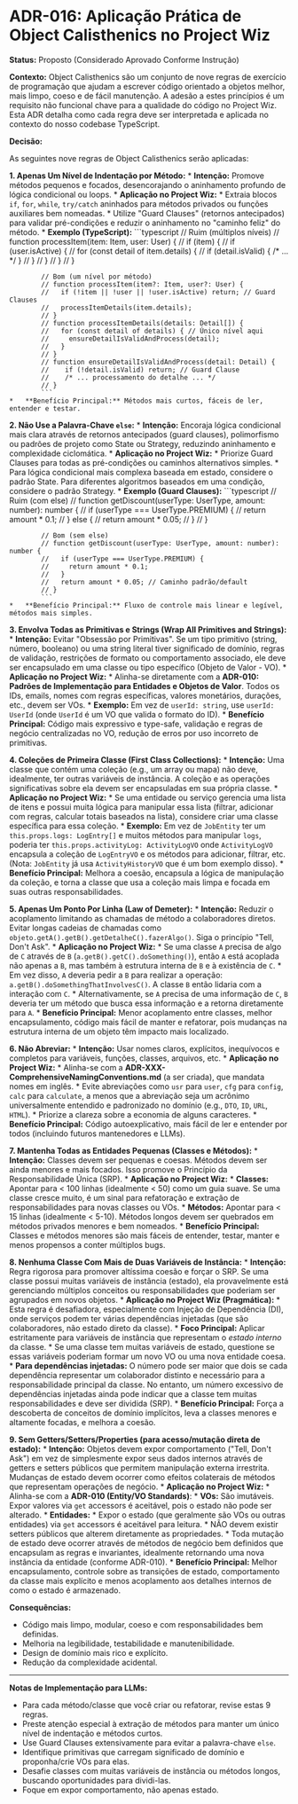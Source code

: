# ADR-016: Aplicação Prática de Object Calisthenics no Project Wiz

**Status:** Proposto (Considerado Aprovado Conforme Instrução)

**Contexto:**
Object Calisthenics são um conjunto de nove regras de exercício de programação que ajudam a escrever código orientado a objetos melhor, mais limpo, coeso e de fácil manutenção. A adesão a estes princípios é um requisito não funcional chave para a qualidade do código no Project Wiz. Esta ADR detalha como cada regra deve ser interpretada e aplicada no contexto do nosso codebase TypeScript.

**Decisão:**

As seguintes nove regras de Object Calisthenics serão aplicadas:

**1. Apenas Um Nível de Indentação por Método:**
    *   **Intenção:** Promove métodos pequenos e focados, desencorajando o aninhamento profundo de lógica condicional ou loops.
    *   **Aplicação no Project Wiz:**
        *   Extraia blocos `if`, `for`, `while`, `try/catch` aninhados para métodos privados ou funções auxiliares bem nomeadas.
        *   Utilize "Guard Clauses" (retornos antecipados) para validar pré-condições e reduzir o aninhamento no "caminho feliz" do método.
        *   **Exemplo (TypeScript):**
            ```typescript
            // Ruim (múltiplos níveis)
            // function processItem(item: Item, user: User) {
            //   if (item) {
            //     if (user.isActive) {
            //       for (const detail of item.details) {
            //         if (detail.isValid) { /* ... */ }
            //       }
            //     }
            //   }
            // }

            // Bom (um nível por método)
            // function processItem(item?: Item, user?: User) {
            //   if (!item || !user || !user.isActive) return; // Guard Clauses
            //   processItemDetails(item.details);
            // }
            // function processItemDetails(details: Detail[]) {
            //   for (const detail of details) { // Único nível aqui
            //     ensureDetailIsValidAndProcess(detail);
            //   }
            // }
            // function ensureDetailIsValidAndProcess(detail: Detail) {
            //    if (!detail.isValid) return; // Guard Clause
            //    /* ... processamento do detalhe ... */
            // }
            ```
    *   **Benefício Principal:** Métodos mais curtos, fáceis de ler, entender e testar.

**2. Não Use a Palavra-Chave `else`:**
    *   **Intenção:** Encoraja lógica condicional mais clara através de retornos antecipados (guard clauses), polimorfismo ou padrões de projeto como State ou Strategy, reduzindo aninhamento e complexidade ciclomática.
    *   **Aplicação no Project Wiz:**
        *   Priorize Guard Clauses para todas as pré-condições ou caminhos alternativos simples.
        *   Para lógica condicional mais complexa baseada em estado, considere o padrão State. Para diferentes algoritmos baseados em uma condição, considere o padrão Strategy.
        *   **Exemplo (Guard Clauses):**
            ```typescript
            // Ruim (com else)
            // function getDiscount(userType: UserType, amount: number): number {
            //   if (userType === UserType.PREMIUM) {
            //     return amount * 0.1;
            //   } else {
            //     return amount * 0.05;
            //   }
            // }

            // Bom (sem else)
            // function getDiscount(userType: UserType, amount: number): number {
            //   if (userType === UserType.PREMIUM) {
            //     return amount * 0.1;
            //   }
            //   return amount * 0.05; // Caminho padrão/default
            // }
            ```
    *   **Benefício Principal:** Fluxo de controle mais linear e legível, métodos mais simples.

**3. Envolva Todas as Primitivas e Strings (Wrap All Primitives and Strings):**
    *   **Intenção:** Evitar "Obsessão por Primitivas". Se um tipo primitivo (string, número, booleano) ou uma string literal tiver significado de domínio, regras de validação, restrições de formato ou comportamento associado, ele deve ser encapsulado em uma classe ou tipo específico (Objeto de Valor - VO).
    *   **Aplicação no Project Wiz:**
        *   Alinha-se diretamente com a **ADR-010: Padrões de Implementação para Entidades e Objetos de Valor**. Todos os IDs, emails, nomes com regras específicas, valores monetários, durações, etc., devem ser VOs.
        *   **Exemplo:** Em vez de `userId: string`, use `userId: UserId` (onde `UserId` é um VO que valida o formato do ID).
    *   **Benefício Principal:** Código mais expressivo e type-safe, validação e regras de negócio centralizadas no VO, redução de erros por uso incorreto de primitivas.

**4. Coleções de Primeira Classe (First Class Collections):**
    *   **Intenção:** Uma classe que contém uma coleção (e.g., um array ou mapa) não deve, idealmente, ter outras variáveis de instância. A coleção e as operações significativas sobre ela devem ser encapsuladas em sua própria classe.
    *   **Aplicação no Project Wiz:**
        *   Se uma entidade ou serviço gerencia uma lista de itens e possui muita lógica para manipular essa lista (filtrar, adicionar com regras, calcular totais baseados na lista), considere criar uma classe específica para essa coleção.
        *   **Exemplo:** Em vez de `JobEntity` ter um `this.props.logs: LogEntry[]` e muitos métodos para manipular `logs`, poderia ter `this.props.activityLog: ActivityLogVO` onde `ActivityLogVO` encapsula a coleção de `LogEntryVO` e os métodos para adicionar, filtrar, etc. (Nota: `JobEntity` já usa `ActivityHistoryVO` que é um bom exemplo disso).
    *   **Benefício Principal:** Melhora a coesão, encapsula a lógica de manipulação da coleção, e torna a classe que usa a coleção mais limpa e focada em suas outras responsabilidades.

**5. Apenas Um Ponto Por Linha (Law of Demeter):**
    *   **Intenção:** Reduzir o acoplamento limitando as chamadas de método a colaboradores diretos. Evitar longas cadeias de chamadas como `objeto.getA().getB().getDetalheC().fazerAlgo()`. Siga o princípio "Tell, Don't Ask".
    *   **Aplicação no Project Wiz:**
        *   Se uma classe `A` precisa de algo de `C` através de `B` (`a.getB().getC().doSomething()`), então `A` está acoplada não apenas a `B`, mas também à estrutura interna de `B` e à existência de `C`.
        *   Em vez disso, `A` deveria pedir a `B` para realizar a operação: `a.getB().doSomethingThatInvolvesC()`. A classe `B` então lidaria com a interação com `C`.
        *   Alternativamente, se `A` precisa de uma informação de `C`, `B` deveria ter um método que busca essa informação e a retorna diretamente para `A`.
    *   **Benefício Principal:** Menor acoplamento entre classes, melhor encapsulamento, código mais fácil de manter e refatorar, pois mudanças na estrutura interna de um objeto têm impacto mais localizado.

**6. Não Abreviar:**
    *   **Intenção:** Usar nomes claros, explícitos, inequívocos e completos para variáveis, funções, classes, arquivos, etc.
    *   **Aplicação no Project Wiz:**
        *   Alinha-se com a **ADR-XXX-ComprehensiveNamingConventions.md** (a ser criada), que mandata nomes em inglês.
        *   Evite abreviações como `usr` para `user`, `cfg` para `config`, `calc` para `calculate`, a menos que a abreviação seja um acrônimo universalmente entendido e padronizado no domínio (e.g., `DTO`, `ID`, `URL`, `HTML`).
        *   Priorize a clareza sobre a economia de alguns caracteres.
    *   **Benefício Principal:** Código autoexplicativo, mais fácil de ler e entender por todos (incluindo futuros mantenedores e LLMs).

**7. Mantenha Todas as Entidades Pequenas (Classes e Métodos):**
    *   **Intenção:** Classes devem ser pequenas e coesas. Métodos devem ser ainda menores e mais focados. Isso promove o Princípio da Responsabilidade Única (SRP).
    *   **Aplicação no Project Wiz:**
        *   **Classes:** Apontar para < 100 linhas (idealmente < 50) como um guia suave. Se uma classe cresce muito, é um sinal para refatoração e extração de responsabilidades para novas classes ou VOs.
        *   **Métodos:** Apontar para < 15 linhas (idealmente < 5-10). Métodos longos devem ser quebrados em métodos privados menores e bem nomeados.
    *   **Benefício Principal:** Classes e métodos menores são mais fáceis de entender, testar, manter e menos propensos a conter múltiplos bugs.

**8. Nenhuma Classe Com Mais de Duas Variáveis de Instância:**
    *   **Intenção:** Regra rigorosa para promover altíssima coesão e forçar o SRP. Se uma classe possui muitas variáveis de instância (estado), ela provavelmente está gerenciando múltiplos conceitos ou responsabilidades que poderiam ser agrupados em novos objetos.
    *   **Aplicação no Project Wiz (Pragmática):**
        *   Esta regra é desafiadora, especialmente com Injeção de Dependência (DI), onde serviços podem ter várias dependências injetadas (que são colaboradores, não estado direto da classe).
        *   **Foco Principal:** Aplicar estritamente para variáveis de instância que representam o *estado interno* da classe.
        *   Se uma classe tem muitas variáveis de estado, questione se essas variáveis poderiam formar um novo VO ou uma nova entidade coesa.
        *   **Para dependências injetadas:** O número pode ser maior que dois se cada dependência representar um colaborador distinto e necessário para a responsabilidade principal da classe. No entanto, um número excessivo de dependências injetadas ainda pode indicar que a classe tem muitas responsabilidades e deve ser dividida (SRP).
    *   **Benefício Principal:** Força a descoberta de conceitos de domínio implícitos, leva a classes menores e altamente focadas, e melhora a coesão.

**9. Sem Getters/Setters/Properties (para acesso/mutação direta de estado):**
    *   **Intenção:** Objetos devem expor comportamento ("Tell, Don't Ask") em vez de simplesmente expor seus dados internos através de getters e setters públicos que permitem manipulação externa irrestrita. Mudanças de estado devem ocorrer como efeitos colaterais de métodos que representam operações de negócio.
    *   **Aplicação no Project Wiz:**
        *   Alinha-se com a **ADR-010 (Entity/VO Standards)**:
            *   **VOs:** São imutáveis. Expor valores via `get` accessors é aceitável, pois o estado não pode ser alterado.
            *   **Entidades:**
                *   Expor o estado (que geralmente são VOs ou outras entidades) via `get` accessors é aceitável para leitura.
                *   NÃO devem existir setters públicos que alterem diretamente as propriedades.
                *   Toda mutação de estado deve ocorrer através de métodos de negócio bem definidos que encapsulam as regras e invariantes, idealmente retornando uma nova instância da entidade (conforme ADR-010).
    *   **Benefício Principal:** Melhor encapsulamento, controle sobre as transições de estado, comportamento da classe mais explícito e menos acoplamento aos detalhes internos de como o estado é armazenado.

**Consequências:**
*   Código mais limpo, modular, coeso e com responsabilidades bem definidas.
*   Melhoria na legibilidade, testabilidade e manutenibilidade.
*   Design de domínio mais rico e explícito.
*   Redução da complexidade acidental.

---
**Notas de Implementação para LLMs:**
*   Para cada método/classe que você criar ou refatorar, revise estas 9 regras.
*   Preste atenção especial à extração de métodos para manter um único nível de indentação e métodos curtos.
*   Use Guard Clauses extensivamente para evitar a palavra-chave `else`.
*   Identifique primitivas que carregam significado de domínio e proponha/crie VOs para elas.
*   Desafie classes com muitas variáveis de instância ou métodos longos, buscando oportunidades para dividi-las.
*   Foque em expor comportamento, não apenas estado.
